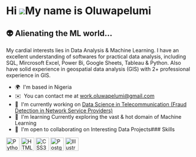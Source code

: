 Hi ![](https://user-images.githubusercontent.com/18350557/176309783-0785949b-9127-417c-8b55-ab5a4333674e.gif)My name is Oluwapelumi
===================================================================================================================================

👽 Alienating the ML world...
-----------------------------

My cardial interests lies in Data Analysis & Machine Learning. I have an excellent understanding of softwares for practical data analysis, including SQL, Mircrosoft Excel, Power Bi, Google Sheets, Tableau & Python. Also have solid experience in geospatial data analysis (GIS) with 2+ professional experience in GIS.

*   🌍  I'm based in Nigeria
*   ✉️  You can contact me at [work.oluwapelumi@gmail.com](mailto:work.oluwapelumi@gmail.com)
*   🚀  I'm currently working on [Data Science in Telecommunication (Fraud Detection in Network Service Providers)](http:// )
*   🧠  I'm learning Currently exploring the vast & hot domain of Machine Learning
*   🤝  I'm open to collaborating on Interesting Data Projects### Skills 
<p align="left">
<a href="https://www.python.org/" target="_blank" rel="noreferrer"><img src="https://raw.githubusercontent.com/danielcranney/readme-generator/main/public/icons/skills/python-colored.svg" width="36" height="36" alt="Python" /></a>
<a href="https://developer.mozilla.org/en-US/docs/Glossary/HTML5" target="_blank" rel="noreferrer"><img src="https://raw.githubusercontent.com/danielcranney/readme-generator/main/public/icons/skills/html5-colored.svg" width="36" height="36" alt="HTML5" /></a>
<a href="https://www.w3.org/TR/CSS/#css" target="_blank" rel="noreferrer"><img src="https://raw.githubusercontent.com/danielcranney/readme-generator/main/public/icons/skills/css3-colored.svg" width="36" height="36" alt="CSS3" /></a>
<a href="https://www.postgresql.org/" target="_blank" rel="noreferrer"><img src="https://raw.githubusercontent.com/danielcranney/readme-generator/main/public/icons/skills/postgresql-colored.svg" width="36" height="36" alt="PostgreSQL" /></a>
<a href="adobe.com/uk/products/illustrator.html" target="_blank" rel="noreferrer"><img src="https://raw.githubusercontent.com/danielcranney/readme-generator/main/public/icons/skills/illustrator-colored-dark.svg" width="36" height="36" alt="Illustrator" /></a>
</p>
                    
